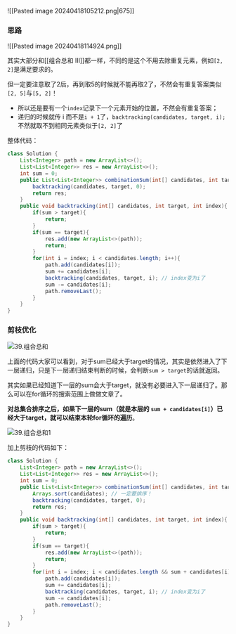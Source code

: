 ![[Pasted image 20240418105212.png|675]]
### 思路

![[Pasted image 20240418114924.png]]

其实大部分和[[组合总和 III]]都一样，不同的是这个不用去除重复元素，例如`[2, 2]`是满足要求的。

但一定要注意取了2后，再到取5的时候就不能再取2了，不然会有重复答案类似`[2, 5]`与`[5, 2]`！

- 所以还是要有一个`index`记录下一个元素开始的位置，不然会有重复答案；
- 递归的时候就传 i 而不是`i + 1`了，`backtracking(candidates, target, i);`不然就取不到相同元素类似于`[2, 2]`了

整体代码：

```java
class Solution {
    List<Integer> path = new ArrayList<>();
    List<List<Integer>> res = new ArrayList<>();
    int sum = 0;
    public List<List<Integer>> combinationSum(int[] candidates, int target) {
        backtracking(candidates, target, 0);
        return res;
    }
    public void backtracking(int[] candidates, int target, int index){
        if(sum > target){
            return;
        }
        if(sum == target){
            res.add(new ArrayList<>(path));
            return;
        }
        for(int i = index; i < candidates.length; i++){
            path.add(candidates[i]);
            sum += candidates[i];
            backtracking(candidates, target, i); // index变为i了
            sum -= candidates[i];
            path.removeLast();
        }
    }
}
```

### 剪枝优化

![39.组合总和](https://code-thinking-1253855093.file.myqcloud.com/pics/20201223170730367-20230310135342472.png)

上面的代码大家可以看到，对于sum已经大于target的情况，其实是依然进入了下一层递归，只是下一层递归结束判断的时候，会判断`sum > target`的话就返回。

其实如果已经知道下一层的sum会大于target，就没有必要进入下一层递归了。那么可以在for循环的搜索范围上做做文章了。

**对总集合排序之后，如果下一层的sum（就是本层的 `sum + candidates[i]`）已经大于target，就可以结束本轮for循环的遍历**。

![39.组合总和1](https://code-thinking-1253855093.file.myqcloud.com/pics/20201223170809182.png)

加上剪枝的代码如下：

```java
class Solution {
    List<Integer> path = new ArrayList<>();
    List<List<Integer>> res = new ArrayList<>();
    int sum = 0;
    public List<List<Integer>> combinationSum(int[] candidates, int target) {
        Arrays.sort(candidates); // 一定要排序！
        backtracking(candidates, target, 0);
        return res;
    }
    public void backtracking(int[] candidates, int target, int index){
        if(sum > target){
            return;
        }
        if(sum == target){
            res.add(new ArrayList<>(path));
            return;
        }
        for(int i = index; i < candidates.length && sum + candidates[i] <= target; i++){
            path.add(candidates[i]);
            sum += candidates[i];
            backtracking(candidates, target, i); // index变为i了
            sum -= candidates[i];
            path.removeLast();
        }
    }
}
```
